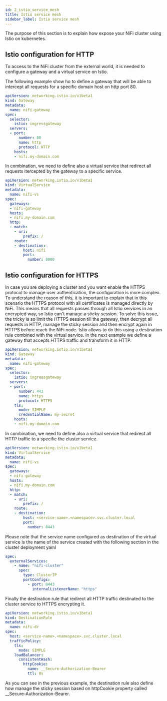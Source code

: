 ```yaml
---
id: 2_istio_service_mesh
title: Istio service mesh
sidebar_label: Istio service mesh
---
```


The purpose of this section is to explain how expose your NiFi cluster using Istio on kubernetes.

## Istio configuration for HTTP

To access to the NiFi cluster from the external world, it is needed to configure a gateway and a virtual service on Istio.

The following example show ho to define a gateway that will be able to intercept all requests for a specific domain host on http port 80.

```yaml
apiVersion: networking.istio.io/v1beta1
kind: Gateway
metadata:
  name: nifi-gateway
spec:
  selector:
    istio: ingressgateway
  servers:
  - port:
      number: 80
      name: http
      protocol: HTTP
    hosts:
    - nifi.my-domain.com
```

In combination, we need to define also a virtual service that redirect all requests itercepted by the gateway to a specific service. 

```yaml
apiVersion: networking.istio.io/v1beta1
kind: VirtualService
metadata:
  name: nifi-vs
spec:
  gateways:
  - nifi-gateway
  hosts:
  - nifi.my-domain.com
  http:
  - match:
    - uri:
        prefix: /
    route:
    - destination:
        host: nifi
        port:
          number: 8080
```

## Istio configuration for HTTPS

In case you are deploying a cluster and you want enable the HTTPS protocol to manage user authentication, the configuration is more complex. To understand the reason of this, it is important to explain that in this scenario the HTTPS protocol with all certificates is managed directly by NiFi. This means that all requests passes through all Istio services in an encrypted way, so Istio can't manage a sticky session.
To solve this issue, the tricky is so limit the HTTPS session till the gateway, then decrypt all requests in HTTP, manage the sticky session and then encrypt again in HTTPS before reach the NiFi node.
Istio allows to do this using a destination rule combined with the virtual service. In the next example we define a gateway that accepts HTTPS traffic and transform it in HTTP.

```yaml
apiVersion: networking.istio.io/v1beta1
kind: Gateway
metadata:
  name: nifi-gateway
spec:
  selector:
    istio: ingressgateway
  servers:
  - port:
      number: 443
      name: https
      protocol: HTTPS
    tls:
      mode: SIMPLE
      credentialName: my-secret
    hosts:
    - nifi.my-domain.com
```

In combination, we need to define also a virtual service that redirect all HTTP traffic to a specific the cluster service. 

```yaml
apiVersion: networking.istio.io/v1beta1
kind: VirtualService
metadata:
  name: nifi-vs
spec:
  gateways:
  - nifi-gateway
  hosts:
  - nifi.my-domain.com
  http:
  - match:
    - uri:
        prefix: /
    route:
    - destination:
        host: <service-name>.<namespace>.svc.cluster.local
        port:
          number: 8443
```

Please note that the service name configured as destination of the virtual service is the name of the service created with the following section in the cluster deployment yaml

```yaml
spec:  
  externalServices:  
    - name: "nifi-cluster"
      spec:
        type: ClusterIP
        portConfigs:
          - port: 8443
            internalListenerName: "https"
```

Finally the destination rule that redirect all HTTP traffic destinated to the cluster service to HTTPS encrypting it.

```yaml
apiVersion: networking.istio.io/v1beta1
kind: DestinationRule
metadata:
  name: nifi-dr
spec:
  host: <service-name>.<namespace>.svc.cluster.local
  trafficPolicy:
    tls:
      mode: SIMPLE
    loadBalancer:
      consistentHash:
        httpCookie:
          name: __Secure-Authorization-Bearer
          ttl: 0s
```

As you can see in the previous example, the destination rule also define how manage the sticky session based on httpCookie property called __Secure-Authorization-Bearer.


